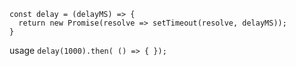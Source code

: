 ```
const delay = (delayMS) => {
  return new Promise(resolve => setTimeout(resolve, delayMS));
}
```
usage `delay(1000).then( () => { });`
